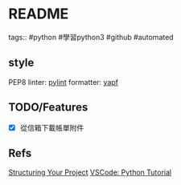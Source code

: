 # README
tags:: #python #學習python3 #github #automated

## style
PEP8
linter: [pylint](https://marketplace.visualstudio.com/items?itemName=ms-python.pylint)
formatter: [yapf](https://marketplace.visualstudio.com/items?itemName=eeyore.yapf)

## TODO/Features
+ [x] 從信箱下載帳單附件
    

## Refs
[Structuring Your Project](https://docs.python-guide.org/writing/structure/)
[VSCode: Python Tutorial](https://code.visualstudio.com/docs/python/python-tutorial)
